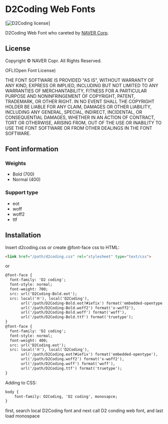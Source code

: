 D2Coding Web Fonts
====
[![D2Coding license](https://img.shields.io/badge/License-OFL-blue.svg)]

D2Coding Web Font who careted by [NAVER Corp](http://dev.naver.com/projects/d2coding).

## License

Copyright &copy; NAVER Copr. All Rights Reserved.

OFL(Open Font License)

THE FONT SOFTWARE IS PROVIDED "AS IS", WITHOUT WARRANTY OF ANY KIND,
EXPRESS OR IMPLIED, INCLUDING BUT NOT LIMITED TO ANY WARRANTIES OF
MERCHANTABILITY, FITNESS FOR A PARTICULAR PURPOSE AND NONINFRINGEMENT
OF COPYRIGHT, PATENT, TRADEMARK, OR OTHER RIGHT. IN NO EVENT SHALL THE
COPYRIGHT HOLDER BE LIABLE FOR ANY CLAIM, DAMAGES OR OTHER LIABILITY,
INCLUDING ANY GENERAL, SPECIAL, INDIRECT, INCIDENTAL, OR CONSEQUENTIAL
DAMAGES, WHETHER IN AN ACTION OF CONTRACT, TORT OR OTHERWISE, ARISING
FROM, OUT OF THE USE OR INABILITY TO USE THE FONT SOFTWARE OR FROM
OTHER DEALINGS IN THE FONT SOFTWARE.

## Font information

### Weights
 * Bold (700)
 * Normal (400)

### Support type
 * eot
 * woff
 * woff2
 * ttf

## Installation

Insert d2coding.css or create @font-face css to HTML:

```html
<link href="/path/d2coding.css" rel="stylesheet" type="text/css">
```

or

```html
@font-face {
  font-family: 'D2 coding';
  font-style: normal;
  font-weight: 700;
  src: url('D2Coding-Bold.eot');
  src: local('※'), local('D2Coding'),
       url('/path/D2Coding-Bold.eot?#iefix') format('embedded-opentype'),
       url('/path/D2Coding-Bold.woff2') format('x-woff2'),
       url('/path/D2Coding-Bold.woff') format('woff'),
       url('/path/D2Coding-Bold.ttf') format('truetype');
}
@font-face {
  font-family: 'D2 coding';
  font-style: normal;
  font-weight: 400;
  src: url('D2Coding.eot');
  src: local('※'), local('D2Coding'),
       url('/path/D2Coding.eot?#iefix') format('embedded-opentype'),
       url('/path/D2Coding.woff2') format('x-woff2'),
       url('/path/D2Coding.woff') format('woff'),
       url('/path/D2Coding.ttf') format('truetype');
}

```

Adding to CSS:

```html
body {
	font-family: D2Coding, 'D2 coding', monosapce;
}
```

first, search local D2Coding font and next call D2 conding web font, and last load monospace
